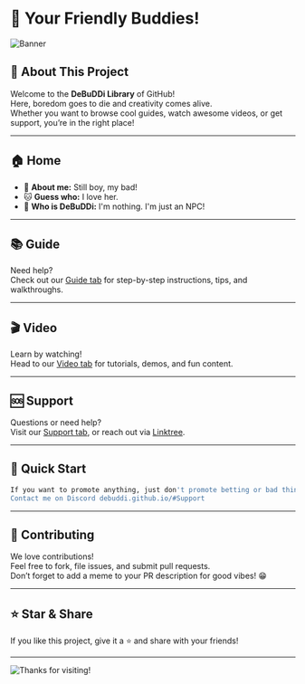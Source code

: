 # 👋 Your Friendly Buddies!

![Banner](https://media.giphy.com/media/ryh0Zu7Rw2UgDNiXYg/giphy.gif)

## 🎉 About This Project

Welcome to the **DeBuDDi Library** of GitHub!  
Here, boredom goes to die and creativity comes alive.  
Whether you want to browse cool guides, watch awesome videos, or get support, you’re in the right place!

---

## 🏠 Home

- 🌟 **About me:** Still boy, my bad!
- 🐱 **Guess who:** I love her.
- 🎨 **Who is DeBuDDi:** I'm nothing. I'm just an NPC!

---

## 📚 Guide

Need help?  
Check out our [Guide tab](https://debuddi.github.io/guide.html) for step-by-step instructions, tips, and walkthroughs.

---

## 🎬 Video

Learn by watching!  
Head to our [Video tab](https://debuddi.github.io/video.html) for tutorials, demos, and fun content.

---

## 🆘 Support

Questions or need help?  
Visit our [Support tab](https://debuddi.github.io/support.html), or reach out via [Linktree](https://linktr.ee/debuddihxh).

---

## 🚀 Quick Start

```bash
If you want to promote anything, just don't promote betting or bad things.
Contact me on Discord debuddi.github.io/#Support
```

---

## 🙌 Contributing

We love contributions!  
Feel free to fork, file issues, and submit pull requests.  
Don’t forget to add a meme to your PR description for good vibes! 😁

---

## ⭐️ Star & Share

If you like this project, give it a ⭐️ and share with your friends!

---

![Thanks for visiting!](https://media.giphy.com/media/pcbYRndNUo5TEJEki9/giphy.gif)
